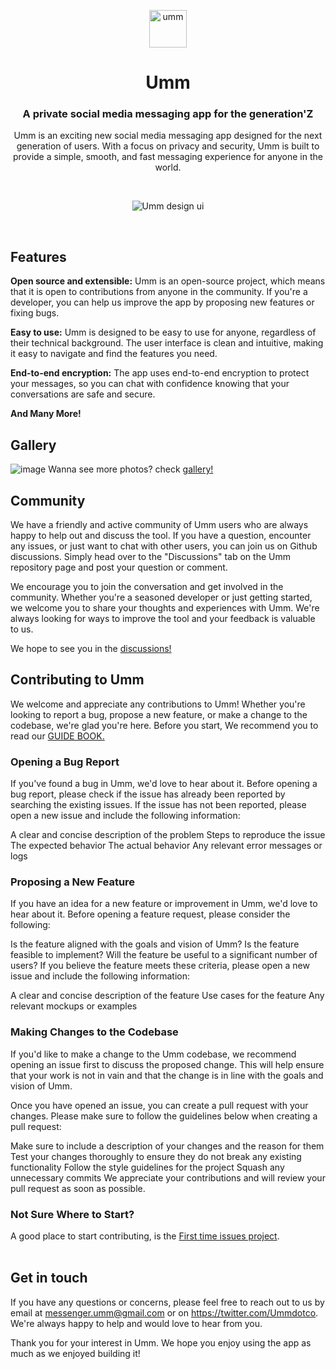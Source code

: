 <p align="center">
  <a href="https://www.instagram.com/ummdotco">
    <img alt="umm" src="https://raw.githubusercontent.com/ummdotorg/umm/main/assets/icon.png" width="60" />
  </a>
</p>
<h1 align="center">
  Umm
</h1>

<h3 align="center">
  A private social media messaging app for the generation'Z
</h3>
<p align="center">
  Umm is an exciting new social media messaging app designed for the next generation of users. With a focus on privacy and security, Umm is built to provide a simple, smooth, and fast messaging experience for anyone in the world.
</p>
</h3>
<br>

<p align="center">
  <img alt="Umm design ui" src="https://raw.githubusercontent.com/ummdotorg/umm/main/assets/banner.png">
</p>

<br />

## Features

**Open source and extensible:** Umm is an open-source project, which means that it is open to contributions from anyone in the community. If you're a developer, you can help us improve the app by proposing new features or fixing bugs.

**Easy to use:** Umm is designed to be easy to use for anyone, regardless of their technical background. The user interface is clean and intuitive, making it easy to navigate and find the features you need.

**End-to-end encryption:** The app uses end-to-end encryption to protect your messages, so you can chat with confidence knowing that your conversations are safe and secure.

**And Many More!**

## Gallery
![image](https://raw.githubusercontent.com/ummdotorg/umm/main/gallery/Smartphone%20Sale%20Instagram%20Story/1.png "Login Page")
Wanna see more photos? check [gallery!](https://github.com/ummdotorg/umm/blob/main/Gallery.md)

## Community

We have a friendly and active community of Umm users who are always happy to help out and discuss the tool. If you have a question, encounter any issues, or just want to chat with other users, you can join us on Github discussions. Simply head over to the "Discussions" tab on the Umm repository page and post your question or comment.

We encourage you to join the conversation and get involved in the community. Whether you're a seasoned developer or just getting started, we welcome you to share your thoughts and experiences with Umm. We're always looking for ways to improve the tool and your feedback is valuable to us.

We hope to see you in the [discussions!](https://github.com/ummdotco/umm/discussions)



## Contributing to Umm

We welcome and appreciate any contributions to Umm! Whether you're looking to report a bug, propose a new feature, or make a change to the codebase, we're glad you're here. Before you start, We recommend you to read our [GUIDE BOOK.](https://github.com/ummdotorg/umm/blob/main/CONTRIBUTING.md)

### Opening a Bug Report
If you've found a bug in Umm, we'd love to hear about it. Before opening a bug report, please check if the issue has already been reported by searching the existing issues. If the issue has not been reported, please open a new issue and include the following information:

A clear and concise description of the problem
Steps to reproduce the issue
The expected behavior
The actual behavior
Any relevant error messages or logs
### Proposing a New Feature
If you have an idea for a new feature or improvement in Umm, we'd love to hear about it. Before opening a feature request, please consider the following:

Is the feature aligned with the goals and vision of Umm?
Is the feature feasible to implement?
Will the feature be useful to a significant number of users?
If you believe the feature meets these criteria, please open a new issue and include the following information:

A clear and concise description of the feature
Use cases for the feature
Any relevant mockups or examples
### Making Changes to the Codebase
If you'd like to make a change to the Umm codebase, we recommend opening an issue first to discuss the proposed change. This will help ensure that your work is not in vain and that the change is in line with the goals and vision of Umm.

Once you have opened an issue, you can create a pull request with your changes. Please make sure to follow the guidelines below when creating a pull request:

Make sure to include a description of your changes and the reason for them
Test your changes thoroughly to ensure they do not break any existing functionality
Follow the style guidelines for the project
Squash any unnecessary commits
We appreciate your contributions and will review your pull request as soon as possible.

### Not Sure Where to Start?
A good place to start contributing, is the [First time issues project](https://github.com/orgs/ummdotco/projects/1).
<br /><br />

## Get in touch
If you have any questions or concerns, please feel free to reach out to us by email at messenger.umm@gmail.com or on https://twitter.com/Ummdotco. We're always happy to help and would love to hear from you.

Thank you for your interest in Umm. We hope you enjoy using the app as much as we enjoyed building it!


